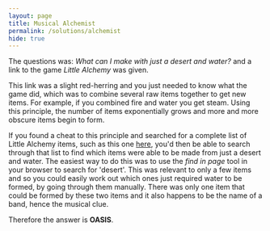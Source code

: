 ```yaml
---
layout: page
title: Musical Alchemist
permalink: /solutions/alchemist
hide: true
---
```


The questions was: *What can I make with just a desert and water?* and a link
to the game *Little Alchemy* was given.

This link was a slight red-herring and you just needed to know what the game
did, which was to combine several raw items together to get new items. For
example, if you combined fire and water you get steam. Using this principle,
the number of items exponentially grows and more and more obscure items begin
to form.

If you found a cheat to this principle and searched for a complete list of
Little Alchemy items, such as this one
[here](https://www.ign.com/wikis/little-alchemy/Little_Alchemy_Cheats_-_List_of_All_Combinations "All possible combinations"),
you'd then be able to search through that list to find which items were able to
be made from just a desert and water. The easiest way to do this was to use the
*find in page* tool in your browser to search for 'desert'. This was relevant
to only a few items and so you could easily work out which ones just required
water to be formed, by going through them manually. There was only one item
that could be formed by these two items and it also happens to be the name of a
band, hence the musical clue.

Therefore the answer is **OASIS**.